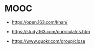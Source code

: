 # MOOC

- https://open.163.com/khan/

- https://study.163.com/curricula/cs.htm
- https://www.guokr.com/group/close
